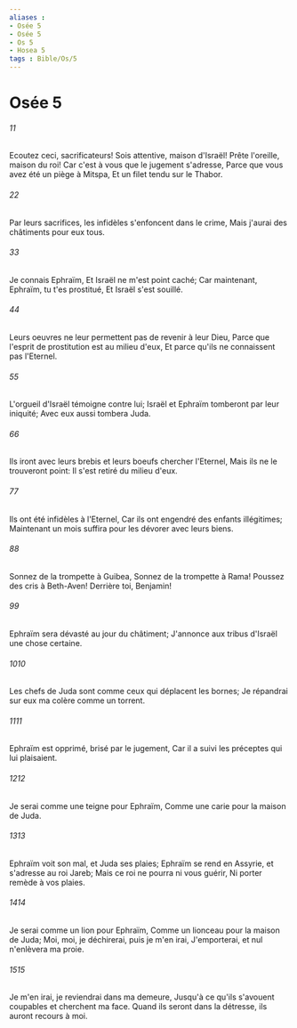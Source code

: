```yaml
---
aliases : 
- Osée 5
- Osée 5
- Os 5
- Hosea 5
tags : Bible/Os/5
---
```


# Osée 5

###### 11
Ecoutez ceci, sacrificateurs! Sois attentive, maison d'Israël! Prête l'oreille, maison du roi! Car c'est à vous que le jugement s'adresse, Parce que vous avez été un piège à Mitspa, Et un filet tendu sur le Thabor.
###### 22
Par leurs sacrifices, les infidèles s'enfoncent dans le crime, Mais j'aurai des châtiments pour eux tous.
###### 33
Je connais Ephraïm, Et Israël ne m'est point caché; Car maintenant, Ephraïm, tu t'es prostitué, Et Israël s'est souillé.
###### 44
Leurs oeuvres ne leur permettent pas de revenir à leur Dieu, Parce que l'esprit de prostitution est au milieu d'eux, Et parce qu'ils ne connaissent pas l'Eternel.
###### 55
L'orgueil d'Israël témoigne contre lui; Israël et Ephraïm tomberont par leur iniquité; Avec eux aussi tombera Juda.
###### 66
Ils iront avec leurs brebis et leurs boeufs chercher l'Eternel, Mais ils ne le trouveront point: Il s'est retiré du milieu d'eux.
###### 77
Ils ont été infidèles à l'Eternel, Car ils ont engendré des enfants illégitimes; Maintenant un mois suffira pour les dévorer avec leurs biens.
###### 88
Sonnez de la trompette à Guibea, Sonnez de la trompette à Rama! Poussez des cris à Beth-Aven! Derrière toi, Benjamin!
###### 99
Ephraïm sera dévasté au jour du châtiment; J'annonce aux tribus d'Israël une chose certaine.
###### 1010
Les chefs de Juda sont comme ceux qui déplacent les bornes; Je répandrai sur eux ma colère comme un torrent.
###### 1111
Ephraïm est opprimé, brisé par le jugement, Car il a suivi les préceptes qui lui plaisaient.
###### 1212
Je serai comme une teigne pour Ephraïm, Comme une carie pour la maison de Juda.
###### 1313
Ephraïm voit son mal, et Juda ses plaies; Ephraïm se rend en Assyrie, et s'adresse au roi Jareb; Mais ce roi ne pourra ni vous guérir, Ni porter remède à vos plaies.
###### 1414
Je serai comme un lion pour Ephraïm, Comme un lionceau pour la maison de Juda; Moi, moi, je déchirerai, puis je m'en irai, J'emporterai, et nul n'enlèvera ma proie.
###### 1515
Je m'en irai, je reviendrai dans ma demeure, Jusqu'à ce qu'ils s'avouent coupables et cherchent ma face. Quand ils seront dans la détresse, ils auront recours à moi.
